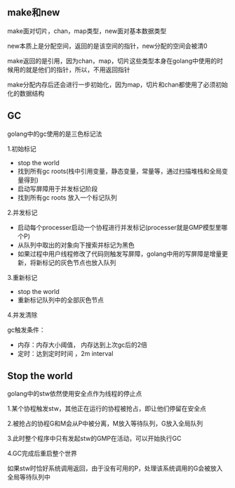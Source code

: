 ## make和new

make面对切片，chan，map类型，new面对基本数据类型

new本质上是分配空间，返回的是该空间的指针，new分配的空间会被清0

make返回的是引用，因为chan，map，切片这些类型本身在golang中使用的时候用的就是他们的指针，所以，不用返回指针

make分配内存后还会进行一步初始化，因为map，切片和chan都使用了必须初始化的数据结构

## GC

golang中的gc使用的是三色标记法

1.初始标记
  - stop the world
  - 找到所有gc roots(栈中引用变量，静态变量，常量等，通过扫描堆栈和全局变量得到)
  - 启动写屏障用于并发标记阶段
  - 找到所有gc roots 放入一个标记队列

2.并发标记
  - 启动每个processer启动一个协程进行并发标记(processer就是GMP模型里哪个P)
  - 从队列中取出的对象向下搜索并标记为黑色
  - 如果过程中用户线程修改了代码则触发写屏障，golang中用的写屏障是增量更新，将新标记的灰色节点也放入队列

3.重新标记
  - stop the world
  - 重新标记队列中的全部灰色节点

4.并发清除

gc触发条件：
  - 内存：内存大小阈值， 内存达到上次gc后的2倍
  - 定时：达到定时时间 ，2m interval

## Stop the world

golang中的stw依然使用安全点作为线程的停止点

1.某个协程触发stw，其他正在运行的协程被抢占，即让他们停留在安全点

2.被抢占的协程G和M会从P中被分离，M放入等待队列，G放入全局队列

3.此时整个程序中只有发起stw的GMP在活动，可以开始执行GC

4.GC完成后重启整个世界

如果stw时恰好系统调用返回，由于没有可用的P，处理该系统调用的G会被放入全局等待队列中
